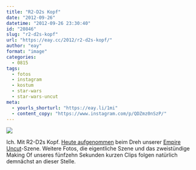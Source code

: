 ```yaml
---
title: "R2-D2s Kopf"
date: "2012-09-26"
datetime: "2012-09-26 23:30:40"
id: "20846"
slug: "r2-d2s-kopf"
url: "https://eay.cc/2012/r2-d2s-kopf/"
author: "eay"
format: "image"
categories:
  - 0815
tags:
  - fotos
  - instagram
  - kostum
  - star-wars
  - star-wars-uncut
meta:
  - yourls_shorturl: "https://eay.li/1mi"
  - content_copy: "https://www.instagram.com/p/QDZmz0nSzP/"
---
```


![](https://eay.cc/uploads/2012/r2d2head.jpg)

Ich. Mit R2-D2s Kopf. [Heute aufgenommen](http://instagram.com/p/QDZmz0nSzP/) beim Dreh unserer [Empire Uncut](//eay.cc/2012/empire-uncut/)\-Szene. Weitere Fotos, die eigentliche Szene und das zweistündige Making Of unseres fünfzehn Sekunden kurzen Clips folgen natürlich demnächst an dieser Stelle.
